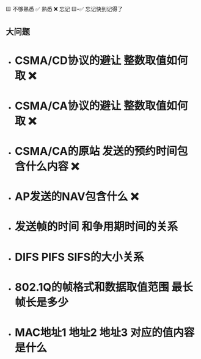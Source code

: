 🟨 不够熟悉  ✅ 熟悉  ❌ 忘记  🟨-✅ 忘记快到记得了

## 大问题
- # CSMA/CD协议的避让 整数取值如何取 ❌
- # CSMA/CA协议的避让 整数取值如何取 ❌
- # CSMA/CA的原站 发送的预约时间包含什么内容 ❌
- # AP发送的NAV包含什么 ❌
- # 发送帧的时间 和争用期时间的关系
- # DIFS PIFS SIFS的大小关系
- # 802.1Q的帧格式和数据取值范围 最长帧长是多少
- # MAC地址1 地址2 地址3 对应的值内容是什么
